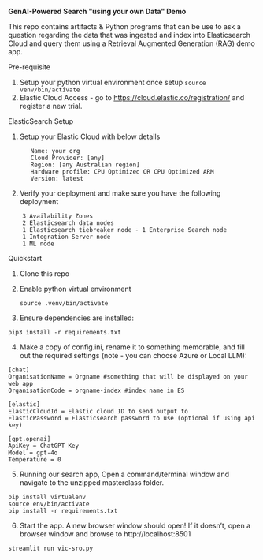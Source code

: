 **GenAI-Powered Search "using your own Data" Demo**

This repo contains artifacts & Python programs that can be use to ask a question regarding the data that was ingested and index into Elasticsearch Cloud and query them using a Retrieval Augmented Generation (RAG) demo app.

Pre-requisite
1. Setup your python virtual environment
   once setup ```source venv/bin/activate```
3. Elastic Cloud Access - go to https://cloud.elastic.co/registration/ and register a new trial.

ElasticSearch Setup

1. Setup your Elastic Cloud with below details
   ```
      Name: your org 
      Cloud Provider: [any]
      Region: [any Australian region]
      Hardware profile: CPU Optimized OR CPU Optimized ARM
      Version: latest
   ```
2. Verify your deployment and make sure you have the following deployment

  ```
      3 Availability Zones
      2 Elasticsearch data nodes
      1 Elasticsearch tiebreaker node - 1 Enterprise Search node
      1 Integration Server node
      1 ML node
  ```

   
    
Quickstart 
1. Clone this repo
2. Enable python virtual environment

   ```source .venv/bin/activate```

3. Ensure dependencies are installed:

  ```pip3 install -r requirements.txt```

4. Make a copy of config.ini, rename it to something memorable, and fill out the required settings (note - you can choose Azure or Local LLM):

  ```
 [chat]
 OrganisationName = Orgname #something that will be displayed on your web app
 OrganisationCode = orgname-index #index name in ES

 [elastic]
 ElasticCloudId = Elastic cloud ID to send output to
 ElasticPassword = Elasticsearch password to use (optional if using api key)

 [gpt.openai]
 ApiKey = ChatGPT Key
 Model = gpt-4o
 Temperature = 0
```

5. Running our search app, Open a command/terminal window and navigate to the unzipped masterclass folder.

 ```
 pip install virtualenv
 source env/bin/activate
 pip install -r requirements.txt
 ```

6. Start the app. A new browser window should open! If it doesn’t, open a browser window and browse to http://localhost:8501

 ```
 streamlit run vic-sro.py
 ```

